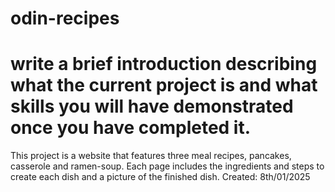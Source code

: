 # odin-recipes
# write a brief introduction describing what the current project is and what skills you will have demonstrated once you have completed it.

This project is a website that features three meal recipes, pancakes, casserole and ramen-soup. Each page includes 
the ingredients and steps to create each dish and a picture of the finished dish. 
Created: 8th/01/2025